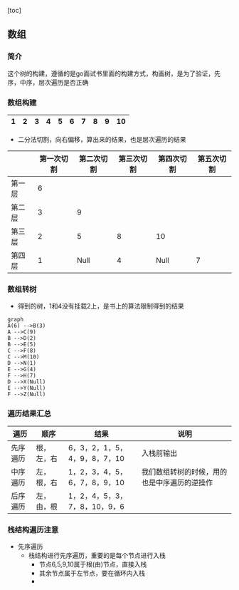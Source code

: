 [toc]



## 数组
### 简介

这个树的构建，遵循的是go面试书里面的构建方式，构画树，是为了验证，先序，中序，层次遍历是否正确

### 数组构建

| 1    | 2    | 3    | 4    | 5    | 6    | 7    | 8    | 9    | 10   |
| ---- | ---- | ---- | ---- | ---- | ---- | ---- | ---- | ---- | ---- |

- 二分法切割，向右偏移，算出来的结果，也是层次遍历的结果

|        | 第一次切割 | 第二次切割 | 第三次切割 | 第四次切割 | 第五次切割 |
| ------ | ---------- | ---------- | ---------- | ---------- | ---------- |
| 第一层 | 6          |            |            |            |            |
| 第二层 | 3          | 9          |            |            |            |
| 第三层 | 2          | 5          | 8          | 10         |            |
| 第四层 | 1          | Null       | 4          | Null       | 7          |

### 数组转树

- 得到的树，1和4没有挂载2上，是书上的算法限制得到的结果

```mermaid
graph
A(6) -->B(3)
A -->C(9)
B -->D(2)
B -->E(5)
C -->F(8)
C -->M(10)
D -->N(1)
E -->G(4)
F -->H(7)
D -->X(Null)
E -->Y(Null)
F -->Z(Null)
```

### 遍历结果汇总

| 遍历     | 顺序       | 结果                          | 说明                                         |
| -------- | ---------- | ----------------------------- | -------------------------------------------- |
| 先序遍历 | 根，左，右 | 6，3，2，1，5，4，9，8，7，10 | 入栈前输出                                   |
| 中序遍历 | 左，根，右 | 1，2，3，4，5，6，7，8，9，10 | 我们数组转树的时候，用的也是中序遍历的逆操作 |
| 后序遍历 | 左，由，根 | 1，2，4，5，3，7，8，10，9，6 |                                              |

### 栈结构遍历注意

- 先序遍历
  - 栈结构进行先序遍历，重要的是每个节点进行入栈
    - 节点6,5,9,10属于根(由)节点，直接入栈
    - 其余节点属于左节点，要在循环内入栈
    - 